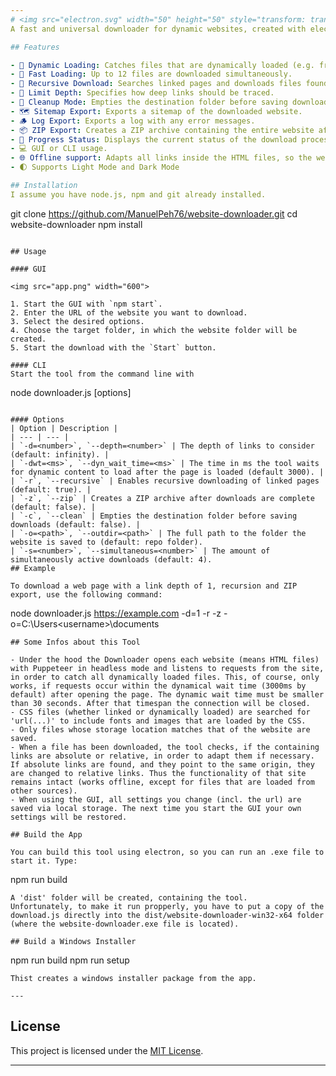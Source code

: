 ```yaml
---
# <img src="electron.svg" width="50" height="50" style="transform: translate(0, 10px)"> Website-Downloader
A fast and universal downloader for dynamic websites, created with electron.

## Features

- 🔎 Dynamic Loading: Catches files that are dynamically loaded (e.g. from a script).
- 🚀 Fast Loading: Up to 12 files are downloaded simultaneously.
- 🔁 Recursive Download: Searches linked pages and downloads files found there.
- 📏 Limit Depth: Specifies how deep links should be traced.
- 🧹 Cleanup Mode: Empties the destination folder before saving downloads.
- 🗺️ Sitemap Export: Exports a sitemap of the downloaded website.
- 🪵 Log Export: Exports a log with any error messages.
- 📦 ZIP Export: Creates a ZIP archive containing the entire website after downloads are complete.
- 🔧 Progress Status: Displays the current status of the download process.
- 💻 GUI or CLI usage.
- 🌐 Offline support: Adapts all links inside the HTML files, so the website can be used offline.
- 🌓 Supports Light Mode and Dark Mode

## Installation
I assume you have node.js, npm and git already installed.
```
git clone https://github.com/ManuelPeh76/website-downloader.git
cd website-downloader
npm install
```

## Usage

#### GUI

<img src="app.png" width="600">

1. Start the GUI with `npm start`.
2. Enter the URL of the website you want to download.
3. Select the desired options.
4. Choose the target folder, in which the website folder will be created.
5. Start the download with the `Start` button.

#### CLI
Start the tool from the command line with 
```
node downloader.js <url> [options]
``` 
  
#### Options
| Option | Description |
| --- | --- |
| `-d=<number>`, `--depth=<number>` | The depth of links to consider (default: infinity). |
| `-dwt=<ms>`, `--dyn_wait_time=<ms>` | The time in ms the tool waits for dynamic content to load after the page is loaded (default 3000). |
| `-r`, `--recursive` | Enables recursive downloading of linked pages (default: true). |
| `-z`, `--zip` | Creates a ZIP archive after downloads are complete (default: false). |
| `-c`, `--clean` | Empties the destination folder before saving downloads (default: false). |
| `-o=<path>`, `--outdir=<path>` | The full path to the folder the website is saved to (default: repo folder).
| `-s=<number>`, `--simultaneous=<number>` | The amount of simultaneously active downloads (default: 4).
## Example

To download a web page with a link depth of 1, recursion and ZIP export, use the following command:
```
node downloader.js https://example.com -d=1 -r -z -o=C:\Users\<username>\documents
```
## Some Infos about this Tool

- Under the hood the Downloader opens each website (means HTML files) with Puppeteer in headless mode and listens to requests from the site, in order to catch all dynamically loaded files. This, of course, only works, if requests occur within the dynamical wait time (3000ms by default) after opening the page. The dynamic wait time must be smaller than 30 seconds. After that timespan the connection will be closed.
- CSS files (whether linked or dynamically loaded) are searched for 'url(...)' to include fonts and images that are loaded by the CSS.
- Only files whose storage location matches that of the website are saved.
- When a file has been downloaded, the tool checks, if the containing links are absolute or relative, in order to adapt them if necessary. If absolute links are found, and they point to the same origin, they are changed to relative links. Thus the functionality of that site remains intact (works offline, except for files that are loaded from other sources).
- When using the GUI, all settings you change (incl. the url) are saved via local storage. The next time you start the GUI your own settings will be restored.

## Build the App

You can build this tool using electron, so you can run an .exe file to start it. Type:
```
npm run build
```
A 'dist' folder will be created, containing the tool. 
Unfortunately, to make it run propperly, you have to put a copy of the download.js directly into the dist/website-downloader-win32-x64 folder (where the website-downloader.exe file is located).

## Build a Windows Installer
```
npm run build
npm run setup
```
Thist creates a windows installer package from the app.

---
```

## License
This project is licensed under the [MIT License](https://opensource.org/licenses/MIT).

---




